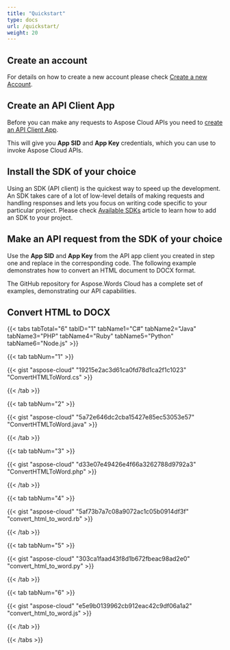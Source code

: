 ```yaml
---
title: "Quickstart"
type: docs
url: /quickstart/
weight: 20
---
```


## Create an account

For details on how to create a new account please check [Create a new Account](https://docs.aspose.cloud/display/storagecloud/Creating+and+Managing+Account).

## Create an API Client App

Before you can make any requests to Aspose Cloud APIs you need to [create an API Client App](https://docs.aspose.cloud/display/storagecloud/Create+New+App+and+Get+App+Key+and+SID).

This will give you **App SID** and **App Key** credentials, which you can use to invoke Aspose Cloud APIs.

## Install the SDK of your choice

Using an SDK (API client) is the quickest way to speed up the development. An SDK takes care of a lot of low-level details of making requests and handling responses and lets you focus on writing code specific to your particular project. Please check [Available SDKs](/available-sdks/) article to learn how to add an SDK to your project.

## Make an API request from the SDK of your choice

Use the **App SID** and **App Key** from the API app client you created in step one and replace in the corresponding code. The following example demonstrates how to convert an HTML document to DOCX format.

The GitHub repository for Aspose.Words Cloud has a complete set of examples, demonstrating our API capabilities.

## Convert HTML to DOCX

{{< tabs tabTotal="6" tabID="1" tabName1="C#" tabName2="Java" tabName3="PHP" tabName4="Ruby" tabName5="Python" tabName6="Node.js" >}}

{{< tab tabNum="1" >}}

{{< gist "aspose-cloud" "19215e2ac3d61ca0fd78d1ca2f1c1023" "ConvertHTMLToWord.cs" >}}

{{< /tab >}}

{{< tab tabNum="2" >}}

{{< gist "aspose-cloud" "5a72e646dc2cba15427e85ec53053e57" "ConvertHTMLToWord.java" >}}

{{< /tab >}}

{{< tab tabNum="3" >}}

{{< gist "aspose-cloud" "d33e07e49426e4f66a3262788d9792a3" "ConvertHTMLToWord.php" >}}

{{< /tab >}}

{{< tab tabNum="4" >}}

{{< gist "aspose-cloud" "5af73b7a7c08a9072ac1c05b0914df3f" "convert_html_to_word.rb" >}}

{{< /tab >}}

{{< tab tabNum="5" >}}

{{< gist "aspose-cloud" "303ca1faad43f8d1b672fbeac98ad2e0" "convert_html_to_word.py" >}}

{{< /tab >}}

{{< tab tabNum="6" >}}

{{< gist "aspose-cloud" "e5e9b0139962cb912eac42c9df06a1a2" "convert_html_to_word.js" >}}

{{< /tab >}}

{{< /tabs >}}

